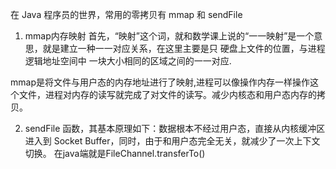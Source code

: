 在 Java 程序员的世界，常用的零拷贝有 mmap 和 sendFile


1. mmap内存映射
首先，“映射”这个词，就和数学课上说的“一一映射”是一个意思，就是建立一种一一对应关系，在这里主要是只 硬盘上文件的位置，与进程 逻辑地址空间中 一块大小相同的区域之间的一一对应.

mmap是将文件与用户态的内存地址进行了映射,进程可以像操作内存一样操作这个文件，进程对内存的读写就完成了对文件的读写。减少内核态和用户态内存的拷贝。


2. sendFile 函数，其基本原理如下：数据根本不经过用户态，直接从内核缓冲区进入到 Socket Buffer，同时，由于和用户态完全无关，就减少了一次上下文切换。
在java端就是FileChannel.transferTo()